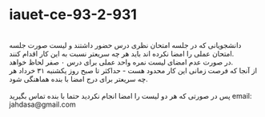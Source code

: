 # iauet-ce-93-2-931
<br />
دانشجویانی که در جلسه امتحان نظری درس حضور داشتند و لیست صورت جلسه 
<br />
امتحان عملی را امضا نکرده اند باید هر چه سریعتر نسبت به این کار اقدام کنند.
<br />
در صورت عدم امضای لیست نمره واحد عملی برای درس ۰ صفر لحاظ خواهد.
<br />
از آنجا که فرصت زمانی این کار محدود هست  - حداکثر تا صبح روز یکشنبه ۳۱ خرداد
هر چه سریعتر  برای درج امضا با بنده هماهنگی شود.
<br />
<br />
پس در صورتی که  هر دو لیست را امضا انجام نکردید حتما با بنده تماس بگیرید
 email: jahdasa@gmail.com
